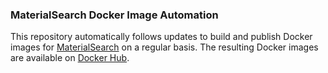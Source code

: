 ### MaterialSearch Docker Image Automation

This repository automatically follows updates to build and publish Docker images for [MaterialSearch](https://github.com/chn-lee-yumi/MaterialSearch) on a regular basis. The resulting Docker images are available on [Docker Hub](https://hub.docker.com/r/neowitch/materialsearch).
